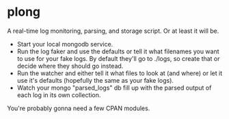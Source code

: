 # plong
A real-time log monitoring, parsing, and storage script. Or at least it will be.

* Start your local mongodb service.
* Run the log faker and use the defaults or tell it what filenames you want to use for your fake logs. By default they'll go to ./logs, so create that or decide where they should go instead.
* Run the watcher and either tell it what files to look at (and where) or let it use it's defaults (hopefully the same as your fake logs).
* Watch your mongo "parsed_logs" db fill up with the parsed output of each log in its own collection.

You're probably gonna need a few CPAN modules.
